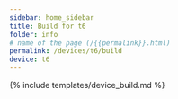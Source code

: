 ```yaml
---
sidebar: home_sidebar
title: Build for t6
folder: info
# name of the page (/{{permalink}}.html)
permalink: /devices/t6/build
device: t6
---
```

{% include templates/device_build.md %}
